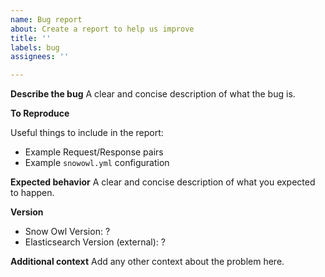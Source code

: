 ```yaml
---
name: Bug report
about: Create a report to help us improve
title: ''
labels: bug
assignees: ''

---
```


**Describe the bug**
A clear and concise description of what the bug is.

**To Reproduce**

Useful things to include in the report:
* Example Request/Response pairs
* Example `snowowl.yml` configuration

**Expected behavior**
A clear and concise description of what you expected to happen.

**Version**
 - Snow Owl Version: ?
 - Elasticsearch Version (external): ? 

**Additional context**
Add any other context about the problem here.
